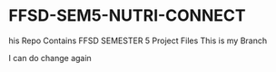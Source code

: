 # FFSD-SEM5-NUTRI-CONNECT

his Repo Contains FFSD SEMESTER 5 Project Files
This is my Branch

I can do change again 
